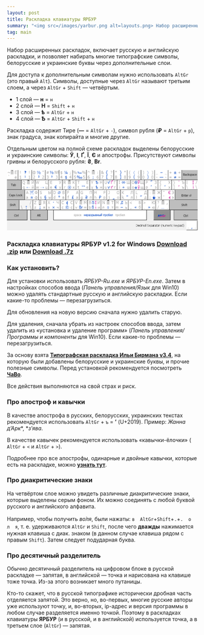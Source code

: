 ```yaml
---
layout: post
title: Раскладка клавиатуры ЯРБУР
summary: "<img src=/images/yarbur.png alt=layouts.png> Набор расширенных раскладок, включает русскую и английскую раскладки, и позволяет набирать многие типографские символы, белорусские и украинские буквы через правый <code>Alt</code>,"
tag: main
---
```


Набор расширенных раскладок, включает русскую и английскую раскладки, и позволяет набирать многие типографские символы, белорусские и украинские буквы через дополнительные слои.



Для доступа к дополнительным символам нужно использовать `AltGr` (это правый `Alt`). Символы, доступные через `AltGr` называют третьим слоем, а через `AltGr` + `Shift` — четвёртым. 

* 1 слой — **н** = `н`
* 2 слой — **Н** = `Shift` + `н`
* 3 слой — **ѣ** = `AltGr` + `н`
* 4 слой — **Ѣ** = `AltGr` + `Shift` + `н` 

Раскладка содержит Тире (**—** = `AltGr` + `-`), символ рубля (**₽** = `AltGr` + `р`),  знак градуса, знак копирайта и многие другие.

Отдельным цветом на полной схеме раскладок выделены белорусские и украинские символы: **Ў**, **І**, **Ґ**, **Ї**, **Є** и апострофы. Присутствуют символы гривны и белорусского рубля: 
**₴**, **Br**. 

![layouts.png](/images/yarbur.png)
<!--more-->
### **Раскладка клавиатуры ЯРБУР v1.2 for Windows [Download .zip](https://github.com/yalov/yarbur-keyboard-layouts/releases/download/1.2/Yarbur_v1.2.zip) или [Download .7z](https://github.com/yalov/yarbur-keyboard-layouts/releases/download/1.2/Yarbur_v1.2.7z)**

### Как установить?
Для установки использовать *ЯРБУР-Ru.exe* и *ЯРБУР-En.exe*. Затем в настройках способов ввода (*Панель управления/Язык* для Win10) можно удалять стандартные русскую и английскую раскладки. Если какие-то проблемы — перезагрузиться.

Для обновления на новую версию сначала нужно удалить старую. 

Для удаления, сначала убрать из настроек способов ввода, затем удалить из «установка и удаление программ» (*Панель управления/Программы и компоненты* для Win10). Если какие-то проблемы — перезагрузиться.

За основу взята [**Типографская раскладка Ильи Бирмана v3.4**](http://ilyabirman.ru/projects/typography-layout/), на которую были добавлены белорусские и украинские буквы, и прочие полезные символы. Перед установкой рекомендуется посмотреть [**ЧаВо**](http://ilyabirman.ru/projects/typography-layout/faq/).

Все действия выполняются на свой страх и риск.


### Про апостроф и кавычки

В качестве апострофа в русских, белорусских, украинских текстах рекомендуется использовать  `AltGr` + `ъ` = **’** (U+2019). Пример: *Жанна д’Арк**, **з’ява*.

В качестве кавычек рекомендуется использовать «кавычки-ёлочки» ( `AltGr` + `<` и `AltGr` + `>`).

Подробнее про все апострофы, одинарные и двойные кавычки, которые есть на раскладке, можно [**узнать тут**](quotation_mark).


### Про диакритические знаки

На четвёртом слое можно увидеть различные диакритические знаки, которые выделены серым фоном. Их можно соединять с любой буквой русского и английского алфавита. 

Например, чтобы получить *во́ля*, были  нажаты: `в`　`AltGr`+`Shift`+`.`+`.`　`о`　`л`　`я`, т. е. удерживаются  `AltGr` и `Shift`, после чего **дважды** нажимается нужная клавиша с диак. знаком (в данном случае клавиша рядом с правым `Shift`). Затем следует подударная буква.

### Про десятичный разделитель
Обычно десятичный разделитель на цифровом блоке в русской раскладке — запятая, в английской — точка и нарисована на клавише тоже точка. Из-за этого возникает много путаницы. 

Кто-то скажет, что в русской типографике исторически дробная часть отделяется запятой. Это верно, но, во-первых, многие русские авторы уже используют точку, и, во-вторых, ip-адрес и версия программы в любом случае разделяется именно точкой. Поэтому в раскладках клавиатуры **ЯРБУР** (и в русской, и в английской) используется точка, а в третьем слое (`AltGr`) — запятая.
